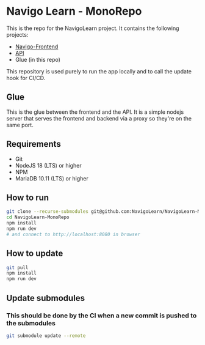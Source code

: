 # Navigo Learn - MonoRepo
This is the repo for the NavigoLearn project. It contains the following projects:
  - [Navigo-Frontend](https://github.com/Navigolearn/Navigo-FrontEnd)
  - [API](https://github.com/NavigoLearn/API)
  - Glue (in this repo)

This repository is used purely to run the app locally and to call the update hook for CI/CD.

## Glue
This is the glue between the frontend and the API. 
It is a simple nodejs server that serves the 
frontend and backend via a proxy so they're on the same port.

## Requirements
  - Git
  - NodeJS 18 (LTS) or higher
  - NPM
  - MariaDB 10.11 (LTS) or higher

## How to run
```bash
git clone --recurse-submodules git@github.com:NavigoLearn/NavigoLearn-MonoRepo.git
cd NavigoLearn-MonoRepo
npm install
npm run dev
# and connect to http://localhost:8080 in browser
```

## How to update
```bash
git pull
npm install
npm run dev
```

## Update submodules
### This should be done by the CI when a new commit is pushed to the submodules
```bash
git submodule update --remote
```
